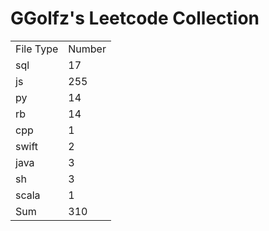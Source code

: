 # GGolfz's Leetcode Collection

<table><tr><td>File Type</td><td>Number</td></tr><tr><td>sql</td><td>17</td></tr><tr><td>js</td><td>255</td></tr><tr><td>py</td><td>14</td></tr><tr><td>rb</td><td>14</td></tr><tr><td>cpp</td><td>1</td></tr><tr><td>swift</td><td>2</td></tr><tr><td>java</td><td>3</td></tr><tr><td>sh</td><td>3</td></tr><tr><td>scala</td><td>1</td></tr><tr><td>Sum</td><td>310</td></tr></table>